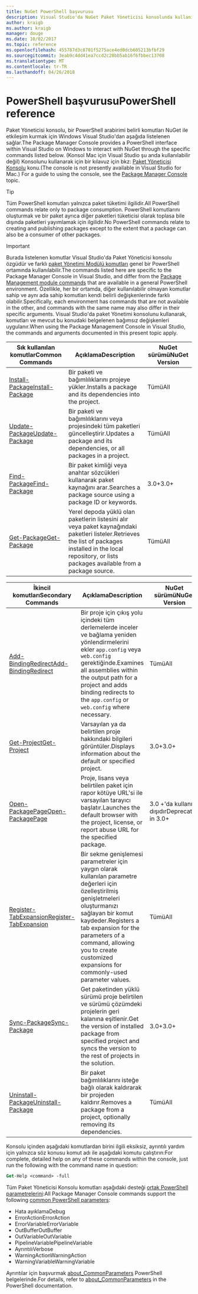 ```yaml
---
title: NuGet PowerShell başvurusu
description: Visual Studio'da NuGet Paket Yöneticisi konsolunda kullanılabilir PowerShell komutlarını tam referansı.
author: kraigb
ms.author: kraigb
manager: douge
ms.date: 10/02/2017
ms.topic: reference
ms.openlocfilehash: 455787d3c8701f5275ace4ed0dcb605213bfbf29
ms.sourcegitcommit: 3eab9c4dd41ea7ccd2c28bb5ab16f6fbbec13708
ms.translationtype: MT
ms.contentlocale: tr-TR
ms.lasthandoff: 04/26/2018
---
```

# <a name="powershell-reference"></a><span data-ttu-id="2e12a-103">PowerShell başvurusu</span><span class="sxs-lookup"><span data-stu-id="2e12a-103">PowerShell reference</span></span>

<span data-ttu-id="2e12a-104">Paket Yöneticisi konsolu, bir PowerShell arabirimi belirli komutları NuGet ile etkileşim kurmak için Windows Visual Studio'dan aşağıda listelenen sağlar.</span><span class="sxs-lookup"><span data-stu-id="2e12a-104">The Package Manager Console provides a PowerShell interface within Visual Studio on Windows to interact with NuGet through the specific commands listed below.</span></span> <span data-ttu-id="2e12a-105">(Konsol Mac için Visual Studio şu anda kullanılabilir değil) Konsolunu kullanarak için bir kılavuz için bkz: [Paket Yöneticisi Konsolu](../tools/package-manager-console.md) konu.</span><span class="sxs-lookup"><span data-stu-id="2e12a-105">(The console is not presently available in Visual Studio for Mac.) For a guide to using the console, see the [Package Manager Console](../tools/package-manager-console.md) topic.</span></span>

> [!Tip]
> <span data-ttu-id="2e12a-106">Tüm PowerShell komutları yalnızca paket tüketimi ilgilidir.</span><span class="sxs-lookup"><span data-stu-id="2e12a-106">All PowerShell commands relate only to package consumption.</span></span> <span data-ttu-id="2e12a-107">PowerShell komutlarını oluşturmak ve bir paket ayrıca diğer paketleri tüketicisi olarak toplasa bile dışında paketleri yayımlamak için ilgilidir.</span><span class="sxs-lookup"><span data-stu-id="2e12a-107">No PowerShell commands relate to creating and publishing packages except to the extent that a package can also be a consumer of other packages.</span></span>

> [!Important]
> <span data-ttu-id="2e12a-108">Burada listelenen komutlar Visual Studio'da Paket Yöneticisi konsolu özgüdür ve farklı [paket Yönetimi Modülü komutları](/powershell/module/packagemanagement/?view=powershell-6) genel bir PowerShell ortamında kullanılabilir.</span><span class="sxs-lookup"><span data-stu-id="2e12a-108">The commands listed here are specific to the Package Manager Console in Visual Studio, and differ from the [Package Management module commands](/powershell/module/packagemanagement/?view=powershell-6) that are available in a general PowerShell environment.</span></span> <span data-ttu-id="2e12a-109">Özellikle, her bir ortamda, diğer kullanılabilir olmayan komutlar sahip ve aynı ada sahip komutları kendi belirli değişkenlerinde farklı olabilir.</span><span class="sxs-lookup"><span data-stu-id="2e12a-109">Specifically, each environment has commands that are not available in the other, and commands with the same name may also differ in their specific arguments.</span></span> <span data-ttu-id="2e12a-110">Visual Studio'da paket Yönetimi konsolunu kullanarak, komutları ve mevcut bu konudaki belgelenen bağımsız değişkenleri uygulanır.</span><span class="sxs-lookup"><span data-stu-id="2e12a-110">When using the Package Management Console in Visual Studio, the commands and arguments documented in this present topic apply.</span></span>

| <span data-ttu-id="2e12a-111">Sık kullanılan komutlar</span><span class="sxs-lookup"><span data-stu-id="2e12a-111">Common Commands</span></span> | <span data-ttu-id="2e12a-112">Açıklama</span><span class="sxs-lookup"><span data-stu-id="2e12a-112">Description</span></span> | <span data-ttu-id="2e12a-113">NuGet sürümü</span><span class="sxs-lookup"><span data-stu-id="2e12a-113">NuGet Version</span></span> |
| --- | --- | --- |
| [<span data-ttu-id="2e12a-114">Install-Package</span><span class="sxs-lookup"><span data-stu-id="2e12a-114">Install-Package</span></span>](ps-ref-install-package.md) | <span data-ttu-id="2e12a-115">Bir paketi ve bağımlılıklarını projeye yükler.</span><span class="sxs-lookup"><span data-stu-id="2e12a-115">Installs a package and its dependencies into the project.</span></span> | <span data-ttu-id="2e12a-116">Tümü</span><span class="sxs-lookup"><span data-stu-id="2e12a-116">All</span></span> |
| [<span data-ttu-id="2e12a-117">Update-Package</span><span class="sxs-lookup"><span data-stu-id="2e12a-117">Update-Package</span></span>](ps-ref-update-package.md) | <span data-ttu-id="2e12a-118">Bir paketi ve bağımlılıklarını veya projesindeki tüm paketleri güncelleştirir.</span><span class="sxs-lookup"><span data-stu-id="2e12a-118">Updates a package and its dependencies, or all packages in a project.</span></span> | <span data-ttu-id="2e12a-119">Tümü</span><span class="sxs-lookup"><span data-stu-id="2e12a-119">All</span></span> |
| [<span data-ttu-id="2e12a-120">Find-Package</span><span class="sxs-lookup"><span data-stu-id="2e12a-120">Find-Package</span></span>](ps-ref-find-package.md) | <span data-ttu-id="2e12a-121">Bir paket kimliği veya anahtar sözcükleri kullanarak paket kaynağını arar.</span><span class="sxs-lookup"><span data-stu-id="2e12a-121">Searches a package source using a package ID or keywords.</span></span> | <span data-ttu-id="2e12a-122">3.0+</span><span class="sxs-lookup"><span data-stu-id="2e12a-122">3.0+</span></span> |
| [<span data-ttu-id="2e12a-123">Get-Package</span><span class="sxs-lookup"><span data-stu-id="2e12a-123">Get-Package</span></span>](ps-ref-get-package.md) | <span data-ttu-id="2e12a-124">Yerel depoda yüklü olan paketlerin listesini alır veya paket kaynağındaki paketleri listeler.</span><span class="sxs-lookup"><span data-stu-id="2e12a-124">Retrieves the list of packages installed in the local repository, or lists packages available from a package source.</span></span> | <span data-ttu-id="2e12a-125">Tümü</span><span class="sxs-lookup"><span data-stu-id="2e12a-125">All</span></span> |

| <span data-ttu-id="2e12a-126">İkincil komutları</span><span class="sxs-lookup"><span data-stu-id="2e12a-126">Secondary Commands</span></span> | <span data-ttu-id="2e12a-127">Açıklama</span><span class="sxs-lookup"><span data-stu-id="2e12a-127">Description</span></span> | <span data-ttu-id="2e12a-128">NuGet sürümü</span><span class="sxs-lookup"><span data-stu-id="2e12a-128">NuGet Version</span></span> |
| --- | --- | --- |
| [<span data-ttu-id="2e12a-129">Add-BindingRedirect</span><span class="sxs-lookup"><span data-stu-id="2e12a-129">Add-BindingRedirect</span></span>](ps-ref-add-bindingredirect.md) | <span data-ttu-id="2e12a-130">Bir proje için çıkış yolu içindeki tüm derlemelerde inceler ve bağlama yeniden yönlendirmelerini ekler `app.config` veya `web.config` gerektiğinde.</span><span class="sxs-lookup"><span data-stu-id="2e12a-130">Examines all assemblies within the output path for a project and adds binding redirects to the `app.config` or `web.config` where necessary.</span></span> | <span data-ttu-id="2e12a-131">Tümü</span><span class="sxs-lookup"><span data-stu-id="2e12a-131">All</span></span> |
| [<span data-ttu-id="2e12a-132">Get-Project</span><span class="sxs-lookup"><span data-stu-id="2e12a-132">Get-Project</span></span>](ps-ref-get-project.md) | <span data-ttu-id="2e12a-133">Varsayılan ya da belirtilen proje hakkındaki bilgileri görüntüler.</span><span class="sxs-lookup"><span data-stu-id="2e12a-133">Displays information about the default or specified project.</span></span> | <span data-ttu-id="2e12a-134">3.0+</span><span class="sxs-lookup"><span data-stu-id="2e12a-134">3.0+</span></span> |
| [<span data-ttu-id="2e12a-135">Open-PackagePage</span><span class="sxs-lookup"><span data-stu-id="2e12a-135">Open-PackagePage</span></span>](ps-ref-open-packagepage.md) | <span data-ttu-id="2e12a-136">Proje, lisans veya belirtilen paket için rapor kötüye URL'si ile varsayılan tarayıcı başlatır.</span><span class="sxs-lookup"><span data-stu-id="2e12a-136">Launches the default browser with the project, license, or report abuse URL for the specified package.</span></span> | <span data-ttu-id="2e12a-137">3.0 +'da kullanım dışıdır</span><span class="sxs-lookup"><span data-stu-id="2e12a-137">Deprecated in 3.0+</span></span> |
| [<span data-ttu-id="2e12a-138">Register-TabExpansion</span><span class="sxs-lookup"><span data-stu-id="2e12a-138">Register-TabExpansion</span></span>](ps-ref-register-tabexpansion.md) | <span data-ttu-id="2e12a-139">Bir sekme genişlemesi parametreler için yaygın olarak kullanılan parametre değerleri için özelleştirilmiş genişletmeleri oluşturmanızı sağlayan bir komut kaydeder.</span><span class="sxs-lookup"><span data-stu-id="2e12a-139">Registers a tab expansion for the parameters of a command, allowing you to create customized expansions for commonly-used parameter values.</span></span> | <span data-ttu-id="2e12a-140">Tümü</span><span class="sxs-lookup"><span data-stu-id="2e12a-140">All</span></span> |
| [<span data-ttu-id="2e12a-141">Sync-Package</span><span class="sxs-lookup"><span data-stu-id="2e12a-141">Sync-Package</span></span>](ps-ref-sync-package.md) | <span data-ttu-id="2e12a-142">Get paketinden yüklü sürümü proje belirtilen ve sürümü çözümdeki projelerin geri kalanına eşitlenir.</span><span class="sxs-lookup"><span data-stu-id="2e12a-142">Get the version of installed package from specified project and syncs the version to the rest of projects in the solution.</span></span> | <span data-ttu-id="2e12a-143">3.0+</span><span class="sxs-lookup"><span data-stu-id="2e12a-143">3.0+</span></span> |
| [<span data-ttu-id="2e12a-144">Uninstall-Package</span><span class="sxs-lookup"><span data-stu-id="2e12a-144">Uninstall-Package</span></span>](ps-ref-uninstall-package.md) | <span data-ttu-id="2e12a-145">Bir paket bağımlılıklarını isteğe bağlı olarak kaldırarak bir projeden kaldırır.</span><span class="sxs-lookup"><span data-stu-id="2e12a-145">Removes a package from a project, optionally removing its dependencies.</span></span> | <span data-ttu-id="2e12a-146">Tümü</span><span class="sxs-lookup"><span data-stu-id="2e12a-146">All</span></span> |

<span data-ttu-id="2e12a-147">Konsolu içinden aşağıdaki komutlardan birini ilgili eksiksiz, ayrıntılı yardım için yalnızca söz konusu komut adı ile aşağıdaki komutu çalıştırın:</span><span class="sxs-lookup"><span data-stu-id="2e12a-147">For complete, detailed help on any of these commands within the console, just run the following with the command name in question:</span></span>

```ps
Get-Help <command> -full
```

<span data-ttu-id="2e12a-148">Tüm Paket Yöneticisi Konsolu komutları aşağıdaki desteği [ortak PowerShell parametrelerini](http://go.microsoft.com/fwlink/?LinkID=113216):</span><span class="sxs-lookup"><span data-stu-id="2e12a-148">All Package Manager Console commands support the following [common PowerShell parameters](http://go.microsoft.com/fwlink/?LinkID=113216):</span></span>

- <span data-ttu-id="2e12a-149">Hata ayıklama</span><span class="sxs-lookup"><span data-stu-id="2e12a-149">Debug</span></span>
- <span data-ttu-id="2e12a-150">ErrorAction</span><span class="sxs-lookup"><span data-stu-id="2e12a-150">ErrorAction</span></span>
- <span data-ttu-id="2e12a-151">ErrorVariable</span><span class="sxs-lookup"><span data-stu-id="2e12a-151">ErrorVariable</span></span>
- <span data-ttu-id="2e12a-152">OutBuffer</span><span class="sxs-lookup"><span data-stu-id="2e12a-152">OutBuffer</span></span>
- <span data-ttu-id="2e12a-153">OutVariable</span><span class="sxs-lookup"><span data-stu-id="2e12a-153">OutVariable</span></span>
- <span data-ttu-id="2e12a-154">PipelineVariable</span><span class="sxs-lookup"><span data-stu-id="2e12a-154">PipelineVariable</span></span>
- <span data-ttu-id="2e12a-155">Ayrıntılı</span><span class="sxs-lookup"><span data-stu-id="2e12a-155">Verbose</span></span>
- <span data-ttu-id="2e12a-156">WarningAction</span><span class="sxs-lookup"><span data-stu-id="2e12a-156">WarningAction</span></span>
- <span data-ttu-id="2e12a-157">WarningVariable</span><span class="sxs-lookup"><span data-stu-id="2e12a-157">WarningVariable</span></span>

<span data-ttu-id="2e12a-158">Ayrıntılar için başvurmak [about_CommonParameters](http://go.microsoft.com/fwlink/?LinkID=113216) PowerShell belgelerinde.</span><span class="sxs-lookup"><span data-stu-id="2e12a-158">For details, refer to [about_CommonParameters](http://go.microsoft.com/fwlink/?LinkID=113216) in the PowerShell documentation.</span></span>
